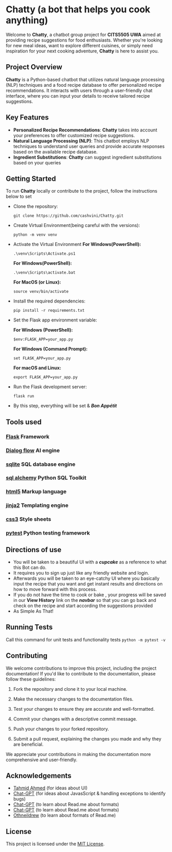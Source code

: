 # Chatty (a bot that helps you cook anything) 
Welcome to **Chatty**, a chatbot group project for **CITS5505 UWA** aimed at providing recipe suggestions for food enthusiasts. Whether you're looking for new meal ideas, want to explore different cuisines, or simply need inspiration for your next cooking adventure, **Chatty** is here to assist you.

## Project Overview 
**Chatty** is a Python-based chatbot that utilizes natural language processing (NLP) techniques and a food recipe database to offer personalized recipe recommendations. It interacts with users through a user-friendly chat interface, where you can input your details to receive tailored recipe suggestions. 
## Key Features  
 -  **Personalized Recipe Recommendations**: **Chatty** takes into account your preferences to offer customized recipe suggestions. 
 -  **Natural Language Processing (NLP)**: This chatbot employs NLP techniques to understand user queries and provide accurate responses based on the available recipe database.  
 -  **Ingredient Substitutions**: **Chatty** can suggest ingredient substitutions based on your queries


## Getting Started 

 
 
To run **Chatty** locally or contribute to the project, follow the instructions below to set 
 - Clone the repository:

	`git clone https://github.com/cashvini/Chatty.git`

 - Create Virtual Environment(being careful with the versions):

	`python -m venv venv`

 - Activate the Virtual Environment
	**For Windows(PowerShell):**
	
	`.\venv\Scripts\Activate.ps1`

	**For Windows(PowerShell):**
	
	`.\venv\Scripts\activate.bat`

    **For MacOS (or Linux):**
    
	`source venv/bin/activate`

 - Install the required dependencies:

	`pip install -r requirements.txt`

 - Set the Flask app environment variable:

	**For Windows (PowerShell):**
	
	`$env:FLASK_APP=your_app.py`

	**For Windows (Command Prompt):**
	
	`set FLASK_APP=your_app.py`

	**For macOS and Linux:**
	
	`export FLASK_APP=your_app.py`	

 - Run the Flask development server:

	`flask run`

 - By this step, everything will be set & ***Bon Appétit***

## Tools used
### [Flask](https://flask.palletsprojects.com/) Framework
### [Dialog flow](https://help.socialintents.com/article/91-how-to-find-my-dialogflow-key-for-my-chatbot) AI engine
### [sqlite](https://www.sqlite.org/docs.html) SQL database engine
### [sql alchemy](https://www.sqlalchemy.org/) Python SQL Toolkit
### [html5](https://html.com/) Markup language
### [jinja2](https://jinja.palletsprojects.com/en/3.1.x/) Templating engine
### [css3](https://www.w3.org/Style/CSS/Overview.en.html) Style sheets
### [pytest](https://docs.pytest.org/en/7.3.x/) Python testing framework


## Directions of use
	

 - You will be taken to a beautiful UI with a ***cupcake*** as a reference to what this Bot can do.
 - It requires you to sign up just like any friendly website and login.
 - Afterwards you will be taken to an eye-catchy UI where you basically input the recipe that you want and get instant results and directions on how to  move forward with this process.
 - If you do not have the time to cook or bake , your progress will be saved in our **View History** link on the ***navbar*** so that you can go back and check on the recipe and start according the suggestions provided
 - As Simple As That!

## Running Tests
Call this command for unit tests and functionality tests
`python -m pytest -v`

## Contributing

We welcome contributions to improve this project, including the project documentation! If you'd like to contribute to the documentation, please follow these guidelines:

1.  Fork the repository and clone it to your local machine.
    
2.  Make the necessary changes to the documentation files.
    
3.  Test your changes to ensure they are accurate and well-formatted.
    
4.  Commit your changes with a descriptive commit message.
    
5.  Push your changes to your forked repository.
    
6.  Submit a pull request, explaining the changes you made and why they are beneficial.
    

We appreciate your contributions in making the documentation more comprehensive and user-friendly.

## Acknowledgements

 - [Tahmid Ahmed](https://www.youtube.com/watch?v=IXucQAEkIMo) (for ideas about UI)
- [Chat-GPT](https://chat.openai.com/) (for ideas about JavasScript & handling exceptions to identify bugs)
- [Chat-GPT](https://chat.openai.com/) (to learn about Read.me about formats)
- [Chat-GPT](https://chat.openai.com/) (to learn about Read.me about formats)
- [Othneildrew](https://github.com/othneildrew/Best-README-Template) (to learn about formats of Read.me)

## License 
This project is licensed under the [MIT License](LICENSE).




